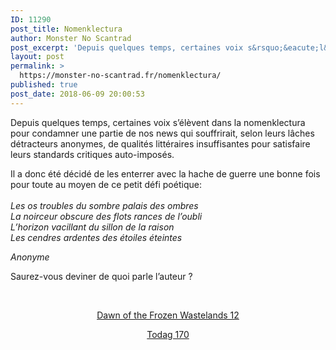 ```yaml
---
ID: 11290
post_title: Nomenklectura
author: Monster No Scantrad
post_excerpt: 'Depuis quelques temps, certaines voix s&rsquo;&eacute;l&egrave;vent dans la nomenklectura pour condamner une partie de nos news qui souffrirait, selon leurs l&acirc;ches d&eacute;tracteurs anonymes, de qualit&eacute;s litt&eacute;raires insuffisantes pour satisfaire leurs standards critiques auto-impos&eacute;s. Il a donc &eacute;t&eacute; d&eacute;cid&eacute; de les enterrer avec la hache de guerre une bonne fois pour toute au moyen de ce... <div><a href="https://monster-no-scantrad.fr/nomenklectura/">Lire la suite</a></div>'
layout: post
permalink: >
  https://monster-no-scantrad.fr/nomenklectura/
published: true
post_date: 2018-06-09 20:00:53
---
```

<p>Depuis quelques temps, certaines voix s&rsquo;élèvent dans la nomenklectura pour condamner une partie de nos news qui souffrirait, selon leurs lâches détracteurs anonymes, de qualités littéraires insuffisantes pour satisfaire leurs standards critiques auto-imposés.</p>
<p>Il a donc été décidé de les enterrer avec la hache de guerre une bonne fois pour toute au moyen de ce petit défi poétique:<br />
<em><br />
Les os troubles du sombre palais des ombres<br />
La noirceur obscure des flots rances de l&rsquo;oubli<br />
L&rsquo;horizon vacillant du sillon de la raison<br />
Les cendres ardentes des étoiles éteintes</em></p>
<p><em>Anonyme</em></p>
<p>Saurez-vous deviner de quoi parle l&rsquo;auteur ?</p>
<p>&nbsp;</p>
<p style="text-align: center;"><a href="http://www.clictune.com/5deO">Dawn of the Frozen Wastelands 12</a></p>
<p style="text-align: center;"><a href="http://www.clictune.com/5df0">Todag 170</a></p>